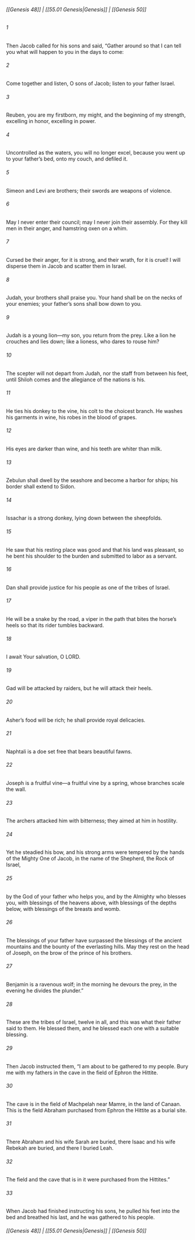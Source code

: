 
###### [[Genesis 48]] | [[55.01 Genesis|Genesis]] | [[Genesis 50]]

###### 1
Then Jacob called for his sons and said, “Gather around so that I can tell you what will happen to you in the days to come:
###### 2
Come together and listen, O sons of Jacob; listen to your father Israel.
###### 3
Reuben, you are my firstborn, my might, and the beginning of my strength, excelling in honor, excelling in power.
###### 4
Uncontrolled as the waters, you will no longer excel, because you went up to your father’s bed, onto my couch, and defiled it.
###### 5
Simeon and Levi are brothers; their swords are weapons of violence.
###### 6
May I never enter their council; may I never join their assembly. For they kill men in their anger, and hamstring oxen on a whim.
###### 7
Cursed be their anger, for it is strong, and their wrath, for it is cruel! I will disperse them in Jacob and scatter them in Israel.
###### 8
Judah, your brothers shall praise you. Your hand shall be on the necks of your enemies; your father’s sons shall bow down to you.
###### 9
Judah is a young lion—my son, you return from the prey. Like a lion he crouches and lies down; like a lioness, who dares to rouse him?
###### 10
The scepter will not depart from Judah, nor the staff from between his feet, until Shiloh comes and the allegiance of the nations is his.
###### 11
He ties his donkey to the vine, his colt to the choicest branch. He washes his garments in wine, his robes in the blood of grapes.
###### 12
His eyes are darker than wine, and his teeth are whiter than milk.
###### 13
Zebulun shall dwell by the seashore and become a harbor for ships; his border shall extend to Sidon.
###### 14
Issachar is a strong donkey, lying down between the sheepfolds.
###### 15
He saw that his resting place was good and that his land was pleasant, so he bent his shoulder to the burden and submitted to labor as a servant.
###### 16
Dan shall provide justice for his people as one of the tribes of Israel.
###### 17
He will be a snake by the road, a viper in the path that bites the horse’s heels so that its rider tumbles backward.
###### 18
I await Your salvation, O LORD.
###### 19
Gad will be attacked by raiders, but he will attack their heels.
###### 20
Asher’s food will be rich; he shall provide royal delicacies.
###### 21
Naphtali is a doe set free that bears beautiful fawns.
###### 22
Joseph is a fruitful vine—a fruitful vine by a spring, whose branches scale the wall.
###### 23
The archers attacked him with bitterness; they aimed at him in hostility.
###### 24
Yet he steadied his bow, and his strong arms were tempered by the hands of the Mighty One of Jacob, in the name of the Shepherd, the Rock of Israel,
###### 25
by the God of your father who helps you, and by the Almighty who blesses you, with blessings of the heavens above, with blessings of the depths below, with blessings of the breasts and womb.
###### 26
The blessings of your father have surpassed the blessings of the ancient mountains and the bounty of the everlasting hills. May they rest on the head of Joseph, on the brow of the prince of his brothers.
###### 27
Benjamin is a ravenous wolf; in the morning he devours the prey, in the evening he divides the plunder.”
###### 28
These are the tribes of Israel, twelve in all, and this was what their father said to them. He blessed them, and he blessed each one with a suitable blessing.
###### 29
Then Jacob instructed them, “I am about to be gathered to my people. Bury me with my fathers in the cave in the field of Ephron the Hittite.
###### 30
The cave is in the field of Machpelah near Mamre, in the land of Canaan. This is the field Abraham purchased from Ephron the Hittite as a burial site.
###### 31
There Abraham and his wife Sarah are buried, there Isaac and his wife Rebekah are buried, and there I buried Leah.
###### 32
The field and the cave that is in it were purchased from the Hittites.”
###### 33
When Jacob had finished instructing his sons, he pulled his feet into the bed and breathed his last, and he was gathered to his people.

###### [[Genesis 48]] | [[55.01 Genesis|Genesis]] | [[Genesis 50]]
